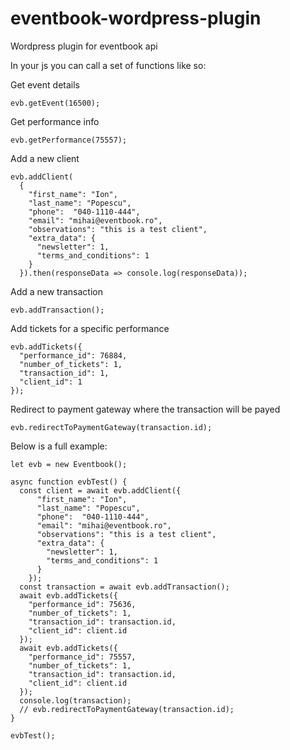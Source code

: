 # eventbook-wordpress-plugin
Wordpress plugin for eventbook api

In your js you can call a set of functions like so:

Get event details
```
evb.getEvent(16500);
```

Get performance info
```
evb.getPerformance(75557);
```

Add a new client
```
evb.addClient(
  {
    "first_name": "Ion",
    "last_name": "Popescu",
    "phone":  "040-1110-444",
    "email": "mihai@eventbook.ro",
    "observations": "this is a test client",
    "extra_data": {
      "newsletter": 1,
      "terms_and_conditions": 1
    }
  }).then(responseData => console.log(responseData));
```

Add a new transaction
```
evb.addTransaction();
```

Add tickets for a specific performance
```
evb.addTickets({
  "performance_id": 76884,
  "number_of_tickets": 1,
  "transaction_id": 1,
  "client_id": 1
});
```

Redirect to payment gateway where the transaction will be payed
```
evb.redirectToPaymentGateway(transaction.id);
```

Below is a full example:
```
let evb = new Eventbook();

async function evbTest() {
  const client = await evb.addClient({
      "first_name": "Ion",
      "last_name": "Popescu",
      "phone":  "040-1110-444",
      "email": "mihai@eventbook.ro",
      "observations": "this is a test client",
      "extra_data": {
        "newsletter": 1,
        "terms_and_conditions": 1
      }
    });
  const transaction = await evb.addTransaction();
  await evb.addTickets({
    "performance_id": 75636,
    "number_of_tickets": 1,
    "transaction_id": transaction.id,
    "client_id": client.id
  });
  await evb.addTickets({
    "performance_id": 75557,
    "number_of_tickets": 1,
    "transaction_id": transaction.id,
    "client_id": client.id
  });
  console.log(transaction);
  // evb.redirectToPaymentGateway(transaction.id);
}

evbTest();
```
